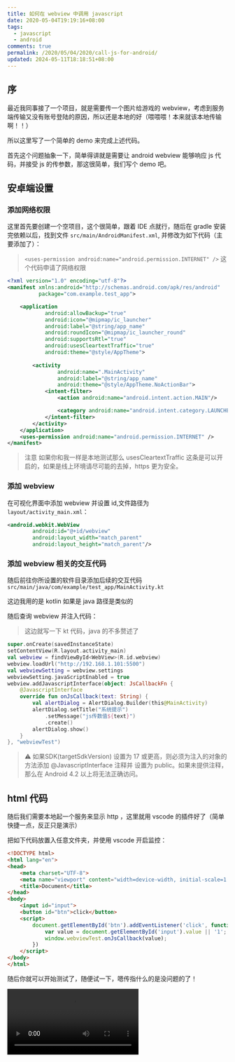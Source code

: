 ```yaml
---
title: 如何在 webview 中调用 javascript
date: 2020-05-04T19:19:16+08:00
tags:
  - javascript
  - android
comments: true
permalink: /2020/05/04/2020/call-js-for-android/
updated: 2024-05-11T18:18:51+08:00
---
```

## 序

最近我同事接了一个项目，就是需要传一个图片给游戏的 webview，考虑到服务端传输又没有账号登陆的原因，所以还是本地的好（喂喂喂！本来就该本地传输啊！！）

所以这里写了一个简单的 demo 来完成上述代码。

<!-- more -->

首先这个问题抽象一下，简单得讲就是需要让 android webview 能够响应 js 代码，并接受 js 的传参数，那这很简单，我们写个 demo 吧。

## 安卓端设置

### 添加网络权限

这里首先要创建一个空项目，这个很简单，跟着 IDE 点就行，随后在 gradle 安装完依赖以后，找到文件 `src/main/AndroidManifest.xml`, 并修改为如下代码（主要添加了）：

> `<uses-permission android:name="android.permission.INTERNET" />` 这个代码申请了网络权限

```xml
<?xml version="1.0" encoding="utf-8"?>
<manifest xmlns:android="http://schemas.android.com/apk/res/android"
          package="com.example.test_app">

    <application
            android:allowBackup="true"
            android:icon="@mipmap/ic_launcher"
            android:label="@string/app_name"
            android:roundIcon="@mipmap/ic_launcher_round"
            android:supportsRtl="true"
            android:usesCleartextTraffic="true"
            android:theme="@style/AppTheme">
        
        <activity
                android:name=".MainActivity"
                android:label="@string/app_name"
                android:theme="@style/AppTheme.NoActionBar">
            <intent-filter>
                <action android:name="android.intent.action.MAIN"/>

                <category android:name="android.intent.category.LAUNCHER"/>
            </intent-filter>
        </activity>
    </application>
    <uses-permission android:name="android.permission.INTERNET" />
</manifest>
```

> 注意 如果你和我一样是本地测试那么 usesCleartextTraffic 这条是可以开启的，如果是线上环境请尽可能的去掉，https 更为安全。

### 添加 webview

在可视化界面中添加 webview 并设置 id,文件路径为 `layout/activity_main.xml`：

```xml
<android.webkit.WebView
        android:id="@+id/webview"
        android:layout_width="match_parent"
        android:layout_height="match_parent"/>
```

### 添加 webview 相关的交互代码

随后前往你所设置的软件目录添加后续的交互代码`src/main/java/com/example/test_app/MainActivity.kt`

这边我用的是 kotlin 如果是 java 路径是类似的

随后查询 webview 并注入代码：

> 这边就写一下 kt 代码，java 的不多赘述了


```kotlin
super.onCreate(savedInstanceState)
setContentView(R.layout.activity_main)
val webview = findViewById<WebView>(R.id.webview)
webview.loadUrl("http://192.168.1.101:5500")
val webviewSetting = webview.settings
webviewSetting.javaScriptEnabled = true
webview.addJavascriptInterface(object: JsCallbackFn {
    @JavascriptInterface
    override fun onJsCallback(text: String) {
        val alertDialog = AlertDialog.Builder(this@MainActivity)
        alertDialog.setTitle("系统提示")
            .setMessage("js传数值${text}")
            .create()
        alertDialog.show()
    }
}, "webviewTest")
```

> ⚠ 如果SDK(targetSdkVersion) 设置为 17 或更高，则必须为注入的对象的方法添加 @JavascriptInterface 注释并 设置为 public。如果未提供注释，那么在 Android 4.2 以上将无法正确访问。️

## html 代码

随后我们需要本地起一个服务来显示 http ，这里就用 vscode 的插件好了（简单快捷一点，反正只是演示）

把如下代码放置入任意文件夹，并使用 vscode 开启监控：

```html
<!DOCTYPE html>
<html lang="en">
<head>
    <meta charset="UTF-8">
    <meta name="viewport" content="width=device-width, initial-scale=1.0">
    <title>Document</title>
</head>
<body>
    <input id="input">
    <button id="btn">click</button>
    <script>
        document.getElementById('btn').addEventListener('click', function () {
            var value = document.getElementById('input').value || '1';
            window.webviewTest.onJsCallback(value);
        })
    </script>
</body>
</html>
```

随后你就可以开始测试了，随便试一下，嗯传指什么的是没问题的了！

<video src="https://cdn.iceprosurface.com/upload/md/video/2020-05-04-14-37-20.mp4" controls />


## 更简单的方法？

那么除了这种注入的方式还有什么更好的方式么？

有的在不完全考虑安全性的情况下，你可以使用如下方法把整个 android 的 interface 方法直接注入进去，这样可以非常方便的让 js 调用这些方法：

```kotlin
val webView: WebView = findViewById(R.id.webview)
webView.addJavascriptInterface(WebAppInterface(this), "Android")
```

常见的:

 - dialog
 - toast 
 
 等等等






